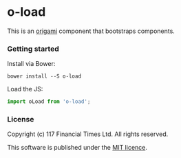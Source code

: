 # o-load

This is an [origami](http://origami.ft.com/) component that bootstraps components.

### Getting started

Install via Bower:

```
bower install --S o-load
```

Load the JS:

```js
import oLoad from 'o-load';
```


### License

Copyright (c) 117 Financial Times Ltd. All rights reserved.

This software is published under the [MIT licence](http://opensource.org/licenses/MIT).
